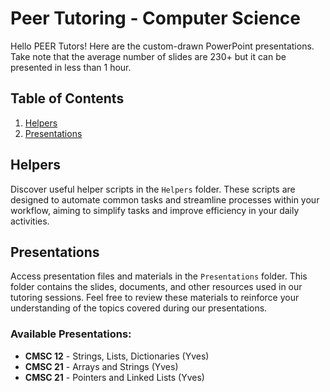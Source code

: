 # Peer Tutoring - Computer Science

Hello PEER Tutors! Here are the custom-drawn PowerPoint presentations. Take note that the average number of slides are 230+ but it can be presented in less than 1 hour.

## Table of Contents

1. [Helpers](#helpers)
2. [Presentations](#presentations)

## Helpers

Discover useful helper scripts in the `Helpers` folder. These scripts are designed to automate common tasks and streamline processes within your workflow, aiming to simplify tasks and improve efficiency in your daily activities.

## Presentations

Access presentation files and materials in the `Presentations` folder. This folder contains the slides, documents, and other resources used in our tutoring sessions. Feel free to review these materials to reinforce your understanding of the topics covered during our presentations.

### Available Presentations:

- **CMSC 12** - Strings, Lists, Dictionaries (Yves)
- **CMSC 21** - Arrays and Strings (Yves)
- **CMSC 21** - Pointers and Linked Lists (Yves)
